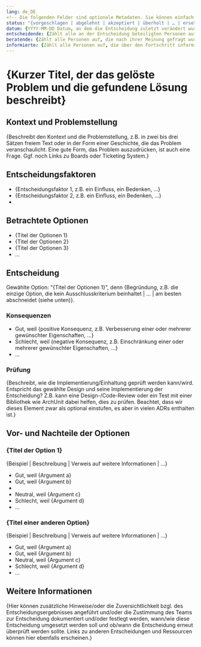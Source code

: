 ```yaml
---
lang: de_DE
<!-- Die folgenden Felder sind optionale Metadaten. Sie können einfach entfernt werden. -->
status: "{vorgeschlagen | abgelehnt | akzeptiert | überholt | … | ersetzt durch ADR-0123"
datum: {YYYY-MM-DD Datum, an dem die Entscheidung zuletzt verändert wurde}
entscheidende: {Zählt alle an der Entscheidung beteiligten Personen auf}
beratende: {Zählt alle Personen auf, die nach ihrer Meinung gefragt wurden (typischerweise Spezialisten); Feedback gebende Personen sollten hier gelistet werden}
informierte: {Zählt alle Personen auf, die über den Fortschritt informiert werden; Personen, die informiert wurden, aber kein Feedback gaben, sollten hier gelistet werden.}
---
```


# {Kurzer Titel, der das gelöste Problem und die gefundene Lösung beschreibt}

## Kontext und Problemstellung

{Beschreibt den Kontext und die Problemstellung, z.B. in zwei bis drei Sätzen freiem Text oder in der Form einer Geschichte, die das Problem veranschaulicht. Eine gute Form, das Problem auszudrücken, ist auch eine Frage. Ggf. noch Links zu Boards oder Ticketing System.}

<!-- Dieses Element ist optional. Wenn nicht benötigt, bitte entfernen. -->
## Entscheidungsfaktoren

* {Entscheidungsfaktor 1, z.B. ein Einfluss, ein Bedenken, …}
* {Entscheidungsfaktor 2, z.B. ein Einfluss, ein Bedenken, …}
* <!-- Anzahl der Faktoren kann variieren -->

## Betrachtete Optionen

* {Titel der Optionen 1}
* {Titel der Optionen 2}
* {Titel der Optionen 3}
* … <!-- Anzahl der Optionen kann variieren -->

## Entscheidung

Gewählte Option: "{Titel der Optionen 1}", denn {Begründung, z.B. die einzige Option, die kein Ausschlusskriterium beinhaltet |  … | am besten abschneidet (siehe unten)}.

<!-- Dieses Element ist optional. Wenn nicht benötigt, bitte entfernen. -->
### Konsequenzen

* Gut, weil {positive Konsequenz, z.B. Verbesserung einer oder mehrerer gewünschter Eigenschaften, …}
* Schlecht, weil {negative Konsequenz, z.B. Einschränkung einer oder mehrerer gewünschter Eigenschaften, …}
* … <!-- Anzahl der Konsequenzen kann variieren -->

<!-- Dieses Element ist optional. Wenn nicht benötigt, bitte entfernen. -->
### Prüfung

{Beschreibt, wie die Implementierung/Einhaltung geprüft werden kann/wird.
Entspricht das gewählte Design und seine Implementierung der Entscheidung? Z.B. kann eine Design-/Code-Review oder ein Test mit einer Bibliothek wie ArchUnit dabei helfen, dies zu prüfen. Beachtet, dass wir dieses Element zwar als optional einstufen, es aber in vielen ADRs enthalten ist.}

<!-- Dieses Element ist optional. Wenn nicht benötigt, bitte entfernen. -->
## Vor- und Nachteile der Optionen

### {Titel der Option 1}

<!-- Dieses Element ist optional. Wenn nicht benötigt, bitte entfernen. -->
{Beispiel | Beschreibung | Verweis auf weitere Informationen | …}

* Gut, weil {Argument a}
* Gut, weil {Argument b}
* <!-- Verwendet "Neutral" falls ein Argument weder für noch gegen eine Lösung spricht -->
* Neutral, weil {Argument c}
* Schlecht, weil {Argument d}
* … <!-- Anzahl der Argumente kann variieren.-->

### {Titel einer anderen Option}

{Beispiel | Beschreibung | Verweis auf weitere Informationen | …}

* Gut, weil {Argument a}
* Gut, weil {Argument b}
* Neutral, weil {Argument c}
* Schlecht, weil {Argument d}
* …

<!-- Dieses Element ist optional. Wenn nicht benötigt, bitte entfernen. -->
## Weitere Informationen

{Hier können zusätzliche Hinweise/oder die Zuversichtlichkeit bzgl. des Entscheidungsergebnisses angeführt und/oder die Zustimmung des Teams zur Entscheidung dokumentiert und/oder festlegt werden, wann/wie diese Entscheidung umgesetzt werden soll und ob/wann die Entscheidung erneut überprüft werden sollte. Links zu anderen Entscheidungen und Ressourcen können hier ebenfalls erscheinen.}
